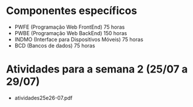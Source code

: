 # Componentes específicos

- PWFE (Programação Web FrontEnd) 75 horas
- PWBE (Programação Web BackEnd) 150 horas
- INDMO (Interface para Dispositivos Móveis) 75 horas
- BCD (Bancos de dados) 75 horas

# Atividades para a semana 2 (25/07 a 29/07)
 - atividades25e26-07.pdf
